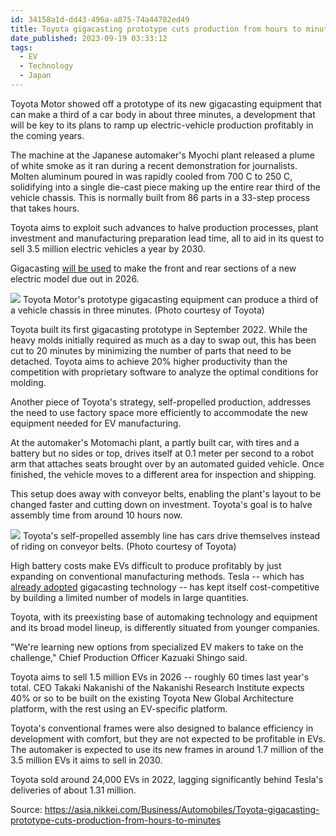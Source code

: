 ```yaml
---
id: 34158a1d-dd43-496a-a875-74a44782ed49
title: Toyota gigacasting prototype cuts production from hours to minutes - Nikkei Asia
date_published: 2023-09-19 03:33:12
tags:
  - EV
  - Technology
  - Japan
---
```


Toyota Motor showed off a prototype of its new gigacasting equipment that can make a third of a car body in about three minutes, a development that will be key to its plans to ramp up electric-vehicle production profitably in the coming years.

The machine at the Japanese automaker's Myochi plant released a plume of white smoke as it ran during a recent demonstration for journalists. Molten aluminum poured in was rapidly cooled from 700 C to 250 C, solidifying into a single die-cast piece making up the entire rear third of the vehicle chassis. This is normally built from 86 parts in a 33-step process that takes hours.

Toyota aims to exploit such advances to halve production processes, plant investment and manufacturing preparation lead time, all to aid in its quest to sell 3.5 million electric vehicles a year by 2030.

Gigacasting [will be used](https://asia.nikkei.com/Business/Automobiles/Toyota-to-transform-car-assembly-with-gigacasting-in-EV-shift) to make the front and rear sections of a new electric model due out in 2026.

![](https://proxy-prod.omnivore-image-cache.app/0x0,sSkESTeVa9IzDpS7CgX2_4qag8G4yiBCzMUm-CgAYHQw/https://www.ft.com/__origami/service/image/v2/images/raw/https%253A%252F%252Fcms-image-bucket-production-ap-northeast-1-a7d2.s3.ap-northeast-1.amazonaws.com%252Fimages%252F_aliases%252Farticleimage%252F5%252F2%252F5%252F0%252F46550525-1-eng-GB%252Fphoto_SXM2023091500004704_2048x1152.jpg?source=nar-cms) Toyota Motor's prototype gigacasting equipment can produce a third of a vehicle chassis in three minutes. (Photo courtesy of Toyota)

Toyota built its first gigacasting prototype in September 2022\. While the heavy molds initially required as much as a day to swap out, this has been cut to 20 minutes by minimizing the number of parts that need to be detached. Toyota aims to achieve 20% higher productivity than the competition with proprietary software to analyze the optimal conditions for molding.

Another piece of Toyota's strategy, self-propelled production, addresses the need to use factory space more efficiently to accommodate the new equipment needed for EV manufacturing.

At the automaker's Motomachi plant, a partly built car, with tires and a battery but no sides or top, drives itself at 0.1 meter per second to a robot arm that attaches seats brought over by an automated guided vehicle. Once finished, the vehicle moves to a different area for inspection and shipping.

This setup does away with conveyor belts, enabling the plant's layout to be changed faster and cutting down on investment. Toyota's goal is to halve assembly time from around 10 hours now.

![](https://proxy-prod.omnivore-image-cache.app/0x0,slz8XyyJRWULXp1aUauwWY9350au9DgbzZF4mP1cdjQM/https://www.ft.com/__origami/service/image/v2/images/raw/https%253A%252F%252Fcms-image-bucket-production-ap-northeast-1-a7d2.s3.ap-northeast-1.amazonaws.com%252Fimages%252F_aliases%252Farticleimage%252F2%252F4%252F5%252F0%252F46550542-1-eng-GB%252Fphoto_SXM2023091500004717_2048x1152.jpg?source=nar-cms) Toyota's self-propelled assembly line has cars drive themselves instead of riding on conveyor belts. (Photo courtesy of Toyota)

High battery costs make EVs difficult to produce profitably by just expanding on conventional manufacturing methods. Tesla -- which has [already adopted](https://asia.nikkei.com/Business/Automobiles/Tesla-20-years-on-EV-leader-s-rise-sparked-by-Toyota-partnership) gigacasting technology -- has kept itself cost-competitive by building a limited number of models in large quantities.

Toyota, with its preexisting base of automaking technology and equipment and its broad model lineup, is differently situated from younger companies.

"We're learning new options from specialized EV makers to take on the challenge," Chief Production Officer Kazuaki Shingo said.

Toyota aims to sell 1.5 million EVs in 2026 -- roughly 60 times last year's total. CEO Takaki Nakanishi of the Nakanishi Research Institute expects 40% or so to be built on the existing Toyota New Global Architecture platform, with the rest using an EV-specific platform.

Toyota's conventional frames were also designed to balance efficiency in development with comfort, but they are not expected to be profitable in EVs. The automaker is expected to use its new frames in around 1.7 million of the 3.5 million EVs it aims to sell in 2030.

Toyota sold around 24,000 EVs in 2022, lagging significantly behind Tesla's deliveries of about 1.31 million.

Source: https://asia.nikkei.com/Business/Automobiles/Toyota-gigacasting-prototype-cuts-production-from-hours-to-minutes
